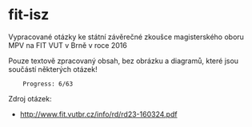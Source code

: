 fit-isz
=======

Vypracované otázky ke státní závěrečné zkoušce magisterského oboru MPV na FIT VUT v Brně v roce 2016

Pouze textově zpracovaný obsah, bez obrázku a diagramů, které jsou součástí některých otázek!

		Progress: 6/63

Zdroj otázek:

 * http://www.fit.vutbr.cz/info/rd/rd23-160324.pdf
